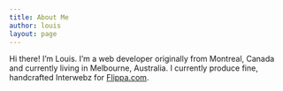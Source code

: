 ```yaml
---
title: About Me
author: louis
layout: page
---
```

Hi there! I&#8217;m Louis. I&#8217;m a web developer originally from Montreal, Canada and currently living in Melbourne, Australia. I currently produce fine, handcrafted Interwebz for <a href="http://flippa.com/" onclick="javascript:_gaq.push(['_trackEvent','outbound-article','http://flippa.com']);">Flippa.com</a>.